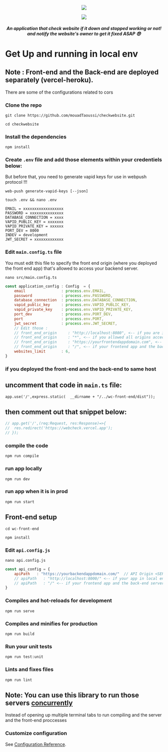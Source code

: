 <p align="center">
  <img src="https://github.com/mouadTaoussi/checkwebsite/blob/master/wc-front-end/src/assets/LogoOfReadme.svg"/>
</p>
<p align="center">
  <img src="https://github.com/mouadTaoussi/checkwebsite/blob/master/wc-front-end/src/assets/DashboardPreviewOfReadme.svg"/>
</p>

<h6 align="center">
	<strong>An application that check website if it down and stopped working or not! and notify the website's owner to get it fixed ASAP 😎</strong>
</h6>

#  Get Up and running in local env

## Note : Front-end and the Back-end are deployed separately (vercel-heroku).
<p>There are some of the configurations related to cors</p>

### Clone the repo

```
git clone https://github.com/mouadTaoussi/checkwebsite.git
```
```
cd checkwebsite
```

### Install the dependencies

```
npm install
```

### Create ``.env`` file and add those elements within your credentiels below:
<p>But before that, you need to generate vapid keys for use in webpush protocol !!!</p>

```
web-push generate-vapid-keys [--json]
```

```
touch .env && nano .env
```
```
EMAIL = xxxxxxxxxxxxxxxxxx
PASSWORD = xxxxxxxxxxxxxxx
DATABASE_CONNECTION = xxxx
VAPID_PUBLIC_KEY = xxxxxxx
VAPID_PRIVATE_KEY = xxxxxx
PORT_DEV = 8000
INDEV = development
JWT_SECRET = xxxxxxxxxxxxx

```

### Edit ``main.config.ts`` file
<p>You must edit this file to specify the front end origin (where you deployed the front end app) that's allowed to access your backend server.</p>

```
nano src/main.config.ts
```
```js
const application_config : Config  = {
	email                : process.env.EMAIL,
	password             : process.env.PASSWORD,
	database_connection  : process.env.DATABASE_CONNECTION,
	vapid_public_key     : process.env.VAPID_PUBLIC_KEY,
	vapid_private_key    : process.env.VAPID_PRIVATE_KEY,
	port_dev             : process.env.PORT_DEV,
	port                 : process.env.PORT,
	jwt_secret           : process.env.JWT_SECRET,
	// Edit those :
	// front_end_origin     : "http://localhost:8080", <-- if you are in local development
	// front_end_origin     : "*", <-- if you allowed all origins accecing your back-end server
	// front_end_origin     : "https://yourfrontendappdomain.com", <-- if you deployed the frontend to a different hosting service
	// front_end_origin     : "/", <-- if your frontend app and the back-end server are in the same host
	websites_limit       : 6,
}

```

### if you deployed the front-end and the back-end to same host
## uncomment that code in ``main.ts`` file:

```
app.use('/',express.static(  __dirname + "/../wc-front-end/dist"));
```

## then comment out that snippet below:

```js
// app.get('/',(req:Request, res:Response)=>{
//	res.redirect('https://webcheck.vercel.app');
// });
```

### compile the code

```
npm run compile
```

### run app locally

```
npm run dev
```

### run app when it is in prod

```
npm run start
```

## Front-end setup

```
cd wc-front-end
```

```
npm install
```

### Edit ``api.config.js``

```
nano api.config.js
```
```js
const api_config = {
	apiPath   : "https://yourbackendappdomain.com/"  // API Origin <SERVER SIDE ENDPOINT> 
	// apiPath   : "http://localhost:8000/" <-- if your app in local env
	// apiPath   : "/" <-- if your frontend app and the back-end server are in the same host
}
```

### Compiles and hot-reloads for development

```
npm run serve
```

### Compiles and minifies for production

```
npm run build
```

### Run your unit tests

```
npm run test:unit
```

### Lints and fixes files

```
npm run lint
```

## Note: You can use this library to run those servers <a href="https://www.npmjs.com/package/concurrently">concurrently</a>
<p>Instead of opening up multiple terminal tabs to run compiling and the server and the front-end proccesses</p>

### Customize configuration
See [Configuration Reference](https://cli.vuejs.org/config/).